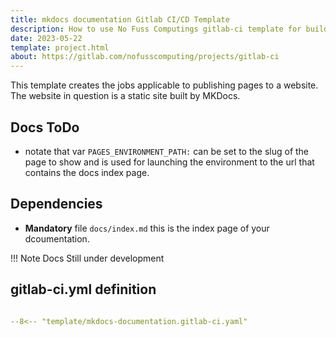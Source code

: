 ```yaml
---
title: mkdocs documentation Gitlab CI/CD Template
description: How to use No Fuss Computings gitlab-ci template for building docs with mkdocs
date: 2023-05-22
template: project.html
about: https://gitlab.com/nofusscomputing/projects/gitlab-ci
---
```


This template creates the jobs applicable to publishing pages to a website. The website in question is a static site built by MKDocs.


## Docs ToDo

- notate that var `PAGES_ENVIRONMENT_PATH:` can be set to the slug of the page to show and is used for launching the environment to the url that contains the docs index page.


## Dependencies

- **Mandatory** file `docs/index.md` this is the index page of your dcoumentation.


!!! Note
    Docs Still under development


## gitlab-ci.yml definition

``` yaml title=".gitlab-ci.yml" linenums="1"

--8<-- "template/mkdocs-documentation.gitlab-ci.yaml"

```